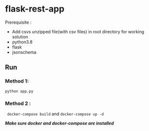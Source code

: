 # flask-rest-app

Prerequisite : 
- Add csvs unzipped file(with csv files) in root directory for working solution
- python3.8
- flask
- jsonschema

## Run

### Method 1:

`python app.py`

### Method 2 :

` docker-compose build` and ` docker-compose up -d `

***Make sure  docker and docker-compose are installed***

